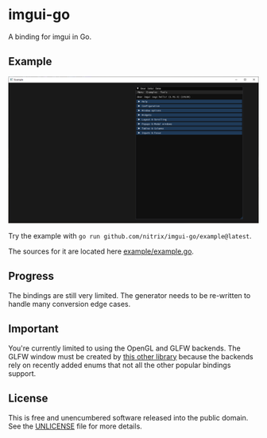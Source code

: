# imgui-go

A binding for imgui in Go.

## Example

![example-1.91.3.png](example-1.91.3.png)

Try the example with `go run github.com/nitrix/imgui-go/example@latest`.

The sources for it are located here [example/example.go](example/example.go).

## Progress

The bindings are still very limited. The generator needs to be re-written to handle many conversion edge cases.

## Important

You're currently limited to using the OpenGL and GLFW backends. The GLFW window must be created by [this other library](https://github.com/nitrix/glfw-go)
because the backends rely on recently added enums that not all the other popular bindings support.

## License

This is free and unencumbered software released into the public domain. See the [UNLICENSE](UNLICENSE) file for more details.
